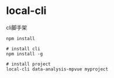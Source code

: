 # local-cli
cli脚手架

```
npm install

# install cli
npm install -g

# install project
local-cli data-analysis-mpvue myproject
```